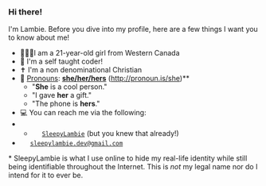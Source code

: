 ### Hi there!

I'm Lambie. Before you dive into my profile, here are a few things I want you to know about me!
- 🙋🏻‍♀️I am a 21-year-old girl from Western Canada
- 📖 I'm a self taught coder!
- ✝️ I'm a non denominational Christian 
- 💬 [Pronouns](https://studentaffairs.duke.edu/csgd/training-resources/gender-pronouns): **[she/her/hers](http://pronoun.is/she)** (http://pronoun.is/she)**
  - "**She** is a cool person." 
  - "I gave **her** a gift." 
  - "The phone is **hers**." 
- 💻 You can reach me via the following:
-   - <a href="#"><img width="16px" height="16px" src="https://github.com/m-sterling/m-sterling/blob/master/assets/github.ico"></a> [`SleepyLambie`](https://github.com/SleepyLambie) (but you knew that already!)
  - <a href="#"><img width="16px" height="16px" src="https://github.com/m-sterling/m-sterling/blob/master/assets/gmail.ico"></a> [`sleepylambie.dev@gmail.com`](mailto:sleepylambie.dev@gmail.com)

\* SleepyLambie is what I use online to hide my real-life identity while still being identifiable throughout the Internet. This is *not* my legal name nor do I intend for it to ever be.

<!---
SleepyLambie/SleepyLambie is a ✨ special ✨ repository because its `README.md` (this file) appears on your GitHub profile.
You can click the Preview link to take a look at your changes.
--->
